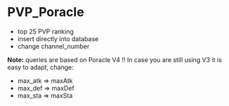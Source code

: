 # PVP_Poracle

- top 25 PVP ranking  
- insert directly into database  
- change channel_number  
  
  
  
**Note:** queries are based on Poracle V4 !! In case you are still using V3 it is easy to adapt, change:  
- max_atk => maxAtk  
- max_def => maxDef  
- max_sta => maxSta
